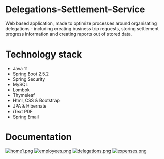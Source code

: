 # Delegations-Settlement-Service
Web based application, made to optimize processes around organisating delegations - including creating business trip requests, storing settlement progress information and creating raports out of stored data.
# Technology stack
- Java 11
- Spring Boot 2.5.2
- Spring Security
- MySQL
- Lombok
- Thymeleaf
- Html, CSS & Bootstrap
- JPA & Hibernate
- iText PDF
- Spring Email
# Documentation
[![home1.png](https://i.postimg.cc/RCJFHFr3/home1.png)](https://postimg.cc/w3HgK9jH)
[![employees.png](https://i.postimg.cc/dVjDVSb4/employees.png)](https://postimg.cc/TKhTkQYD)
[![delegations.png](https://i.postimg.cc/ydVdRXHs/delegations.png)](https://postimg.cc/hJ5cWmv5)
[![expenses.png](https://i.postimg.cc/ZRCqjYCM/expenses.png)](https://postimg.cc/62xwpXVr)
